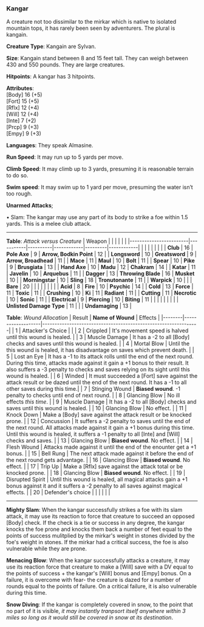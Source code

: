 ### Kangar
A creature not too dissimilar to the mirkar which is native to isolated mountain tops, it has rarely been seen by adventurers. The plural is kangain.

**Creature Type**: Kangain are Sylvan.

**Size**: Kangain stand between 8 and 15 feet tall. They can weigh between 430 and 550 pounds. They are large creatures.

**Hitpoints**: A kangar has 3 hitpoints.

**Attributes**:  
[Body] 16 (+5)  
[Fort] 15 (+5)  
[Rflx] 12 (+4)  
[Will] 12 (+4)  
[Inte] 7  (+2)  
[Prcp] 9  (+3)  
[Empy] 9  (+3)  

**Languages**: They speak Almasine.

**Run Speed**: It may run up to 5 yards per move.

**Climb Speed**: It may climb up to 3 yards, presuming it is reasonable terrain to do so.

**Swim speed**: It may swim up to 1 yard per move, presuming the water isn’t too rough.

**Unarmed Attacks**;

 • Slam: The kangar may use any part of its body to strike a foe within 1.5 yards. This is a melee club attack.

-----

**Table**: *Attack versus Creature*
| Weapon                 |          |            |         |            |         |
|------------------------|-----------|----------|------------|---------|------------|
|                        |          |            |         |            |         |
| **Club**                   | 16     | **Pole Axe**       | 9      | **Arrow, Bodkin Point**    | 12    |
| **Longsword**              | 10     | **Greatsword**     | 9      | **Arrow, Broadhead**       | 11    |
| **Mace**                   | 11     | **Maul**           | 10     | **Bolt**                   | 11    |
| **Spear**                  | 10     | **Pike**           | 9      | **Brusgiata**              | 13    |
| **Hand Axe**               | 10     | **Madu**           | 12     | **Chakram**                | 14    |
| **Katar**                  | 11     | **Javelin**        | 10     | **Arquebus**               | 11    |
| **Dagger**                 | 13     | **Throwing Blade** | 16     | **Musket**                 | 10    |
| **Morningstar**            | 10     | **Sling**          | 18     | **Tronutonante**           | 11    |
| **Warpick**                | 10     |              |              | **Bare**                   | 20    |
|                        |           |          |            |         |            |
| **Acid**                   | 8      | **Fire**           | 10     | **Psychic**               | 14     |
| **Cold**                   | 13     | **Force**          | 11     | **Toxic**                 | 11     |
| **Crushing**               | 10     | **Ki**             | 11     | **Radiant**               | 11     |
| **Cutting**                | 11     | **Necrotic**       | 10     | **Sonic**                 | 11     |
| **Electrical**             | 9      | **Piercing**       | 10     | **Biting**                | 11     |
|                        |           |          |            |         |            |
| **Unlisted Damage Type** | 11 |                    |              | **Undamaging** | 13 |



**Table**: *Wound Allocation*
| Result | **Name of Wound** | Effects                                                        |
|--------|-------------------|----------------------------------------------------------------|
|   1    | Attacker's Choice |                                                                |
|   2    | Crippled          | It's movement speed is halved until this wound is healed.      |
|   3    | Muscle Damage     | It has a -2 to all [Body] checks and saves until this wound is healed. |
|   4    | Mortal Blow       | Until the this wound is healed, it has disadvantage on saves which prevent death. |
|   5    | Lost an Eye       | It has a -1 to its attack rolls until the end of the next round. During this time, attacks made against it gain a +1 bonus to their result. It also suffers a -3 penalty to checks and saves relying on its sight until this wound is healed. |
|   6    | Winded            | It must succeeded a [Fort] save against the attack result or be dazed until the end of the next round. It has a -1 to all other saves during this time.|
|   7    | Stinging Wound    | **Biased wound**. -1 penalty to checks until end of next round. |
|   8    | Glancing Blow     | No ill effects _this time_.                                     |
|   9    | Muscle Damage     | It has a -2 to all [Body] checks and saves until this wound is healed. |
|   10   | Glancing Blow     | No effect. |
|   11   | Knock Down        | Make a [Body] save against the attack result or be knocked prone. |
|   12   | Concussion        | It suffers a -2 penalty to saves until the end of the next round. All attacks made against it gain a +1 bonus during this time. Until this wound is healed, it suffers a -1 penalty to all [Inte] and [Will] checks and saves. |
|   13   | Glancing Blow     | **Biased wound**. No effect. |
|   14   | Flesh Wound       | Attacks made against it until the end of the enounter get a +1 bonus. |
|   15   | Bell Rung         | The next attack made against it before the end of the next round gets advantage.  |
|   16   | Glancing Blow     | **Biased wound**. No effect. |
|   17   | Trip Up           | Make a [Rflx] save against the attack total or be knocked prone.                                  |
|   18   | Glancing Blow     | **Biased wound**. No effect. |
|   19   | Disrupted Spirit  | Until this wound is healed, all magical attacks gain a +1 bonus against it and it suffers a -2 penalty to all saves against magical effects. |
|   20   | Defender's choice |                                   |
|        |                                                |                                   |

-----

**Mighty Slam**: When the kangar successfully strikes a foe with its slam attack, it may use its reaction to force that creature to succeed an opposed [Body] check. If the check is a tie or success in any degree, the kangar knocks the foe prone and knocks them back a number of feet equal to the points of success mulitplied by the mirkar's weight in stones divided by the foe's weight in stones. If the mirkar had a critical success, the foe is also vulnerable while they are prone.

**Menacing Blow**: When the kangar successfully attacks a creature, it may use its reaction force that creature to make a [Will] save with a DV equal to the points of success + the kangar's [Will] bonus and [Empy] bonus. On a failure, it is overcome with fear- the creature is dazed for a number of rounds equal to the points of failure. On a critical failure, it is also vulnerable during this time.

**Snow Diving**: If the kangar is completely covered in snow, to the point that no part of it is visible, *it may instantly tranpsort itself anywhere within 3 miles so long as it would still be covered in snow at its destination*.

